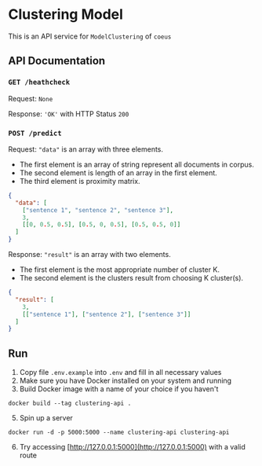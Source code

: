 # Clustering Model

This is an API service for `ModelClustering` of `coeus`

## API Documentation
### `GET /heathcheck`
Request: `None`

Response: `'OK'` with HTTP Status `200`

### `POST /predict`
Request:
`"data"` is an array with three elements.
- The first element is an array of string represent all documents in corpus.
- The second element is length of an array in the first element.
- The third element is proximity matrix.
```json
{
  "data": [
    ["sentence 1", "sentence 2", "sentence 3"], 
    3,
    [[0, 0.5, 0.5], [0.5, 0, 0.5], [0.5, 0.5, 0]]
  ]
}
```
Response:
`"result"` is an array with two elements.
- The first element is the most appropriate number of cluster K.
- The second element is the clusters result from choosing K cluster(s).
```json
{
  "result": [
    3,
    [["sentence 1"], ["sentence 2"], ["sentence 3"]]
  ]
}
```

## Run
1. Copy file `.env.example` into `.env` and fill in all necessary values
2. Make sure you have Docker installed on your system and running
3. Build Docker image with a name of your choice if you haven't
```shell
docker build --tag clustering-api .
```
5. Spin up a server
```shell
docker run -d -p 5000:5000 --name clustering-api clustering-api
```
6. Try accessing [http://127.0.0.1:5000](http://127.0.0.1:5000) with a valid route
